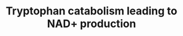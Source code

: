 ---
annotations:
- type: Pathway Ontology
  value: nicotinamide adenine dinucleotide biosynthetic pathway
- type: Pathway Ontology
  value: nicotinamide adenine dinucleotide metabolic pathway
- type: Pathway Ontology
  value: kynurenine metabolic pathway
- type: Pathway Ontology
  value: de novo nicotinamide adenine dinucleotide biosynthetic pathway
- type: Pathway Ontology
  value: nicotinamide adenine nucleotide utilization pathway
- type: Pathway Ontology
  value: '"nicotinamide adenine dinucleotide biosynthesis'
- type: Pathway Ontology
  value: tryptophan degradation pathway
authors:
- DeSl
description: Scheme of mammalian tryptophan catabolism. Briefly, in mammalian cells,
  tryptophan is used mostly for protein synthesis. In a second quantitatively important
  pathway (driven by IDO in most cell types and by TDO more specifically in liver
  cells), it is the starting point of the kynurenine pathway. The kynurenine pathway
  gives birth to several metabolites, providing the appropriate enzymes that metabolize
  the various kynurenine intermediates are expressed. The main route of the kynurenine
  pathway leads to the formation of N -formyl kynurenine, L -kynurenine, 3-hydroxykynurenine,
  3-hydroxyanthra- nilic acid, quinolinic acid, nicotinic acid, and in fine nicotinamine
  adenine dinucleotides. Additional lateral branches of the kynurenine pathway lead
  to the formation of other terminal kynurenines, such as KA, xanthurenic acid, and
  anthranilic acid. Kynurenines indicated in boldface type ( i.e. L -kynurenine and
  KA) correspond to the most abundant kynurenines found in caput epididymal tissue.
  Outside the kynurenine pathway, tryptophan is also the precursor of serotonin and
  melatonin. A very small proportion of tryptophan is also transformed into indol
  derivatives, such as indoxyl acetic acid. Conversion of Trp to N -formyl kynurenine
  is achieved via IDO and/or TDO.   The kynurenine pathway can lead to the intracellular
  NAD+ production and consumption. De novo synthesis begins with the conversion of
  tryptophan to quinolate, which is converted to NaMN. NaMN is then adenylylated to
  form nicotinic acid adenine dinucleotide (NaAD+), which is converted to NAD+. NAD+-consuming
  enzymes break the bond between the Nam and ADP-ribosyl moieties. Nam, which is also
  provided in the diet, is salvaged to NMN, which is adenylylated to form NAD+. Na,
  which is provided in the diet and, potentially, by bacterial degradative pathways
  in vertebrates, is salvaged to form NaMN. NR, which occurs extracellularly in blood
  and milk and can be provided in the diet, is salvaged to NMN. Na and Nam are also
  converted to nicotinuric acid and N-methylnicotinamide elimination products.
last-edited: 2018-01-31
organisms:
- Homo sapiens
redirect_from:
- /index.php/Pathway:WP4210
- /instance/WP4210
schema-jsonld:
- '@context': https://schema.org/
  '@id': https://wikipathways.github.io/pathways/WP4210.html
  '@type': Dataset
  creator:
    '@type': Organization
    name: WikiPathways
  description: Scheme of mammalian tryptophan catabolism. Briefly, in mammalian cells,
    tryptophan is used mostly for protein synthesis. In a second quantitatively important
    pathway (driven by IDO in most cell types and by TDO more specifically in liver
    cells), it is the starting point of the kynurenine pathway. The kynurenine pathway
    gives birth to several metabolites, providing the appropriate enzymes that metabolize
    the various kynurenine intermediates are expressed. The main route of the kynurenine
    pathway leads to the formation of N -formyl kynurenine, L -kynurenine, 3-hydroxykynurenine,
    3-hydroxyanthra- nilic acid, quinolinic acid, nicotinic acid, and in fine nicotinamine
    adenine dinucleotides. Additional lateral branches of the kynurenine pathway lead
    to the formation of other terminal kynurenines, such as KA, xanthurenic acid,
    and anthranilic acid. Kynurenines indicated in boldface type ( i.e. L -kynurenine
    and KA) correspond to the most abundant kynurenines found in caput epididymal
    tissue. Outside the kynurenine pathway, tryptophan is also the precursor of serotonin
    and melatonin. A very small proportion of tryptophan is also transformed into
    indol derivatives, such as indoxyl acetic acid. Conversion of Trp to N -formyl
    kynurenine is achieved via IDO and/or TDO.   The kynurenine pathway can lead to
    the intracellular NAD+ production and consumption. De novo synthesis begins with
    the conversion of tryptophan to quinolate, which is converted to NaMN. NaMN is
    then adenylylated to form nicotinic acid adenine dinucleotide (NaAD+), which is
    converted to NAD+. NAD+-consuming enzymes break the bond between the Nam and ADP-ribosyl
    moieties. Nam, which is also provided in the diet, is salvaged to NMN, which is
    adenylylated to form NAD+. Na, which is provided in the diet and, potentially,
    by bacterial degradative pathways in vertebrates, is salvaged to form NaMN. NR,
    which occurs extracellularly in blood and milk and can be provided in the diet,
    is salvaged to NMN. Na and Nam are also converted to nicotinuric acid and N-methylnicotinamide
    elimination products.
  keywords:
  - 'Nicotinic acid '
  - Quinolinic acid (QA)
  - 3-OH anthranilic acid (HAA)
  - Nmnat2
  - semialdehyde
  - N-methylnicotinamide
  - K3H
  - Nam
  - Nicotinuric acid
  - enzymes
  - PBEF
  - N-formyl kynurenine
  - Anthranilic acid (AA)
  - QPRT
  - Nadsyn1
  - Nrk2
  - Nmnat3
  - 'Nicotinic acid adenine '
  - AFMID
  - 2-Amino-3-carboxymuconate
  - KYNU
  - Nmnat1
  - L-alanine
  - Nrk1
  - 'Serotonin/melatonin '
  - '3-hydroxyanthranilate '
  - mononucleotide
  - dinucleotide (NaAD+)
  - 'protein '
  - Tryptophan (Trp)
  - Kynurenic acid (KA)
  - NAD+
  - L-kynurenine
  - Nicotinic acid (NA)
  - Nicotinamide
  - KAT
  - Indoxyl acetic acid (IAA)
  - 3-OH kynurenine (HK)
  - Naprt
  - 5-HT
  - TDO
  - synthesis
  - 3-HAO
  - production
  - NR
  - dioxygenase
  - NMN
  - IDO
  - Xanthurenic acid (XA)
  - 'NAD+-consuming '
  - ADP-ribosyl
  license: CC0
  name: Tryptophan catabolism leading to NAD+ production
seo: CreativeWork
title: Tryptophan catabolism leading to NAD+ production
wpid: WP4210
---